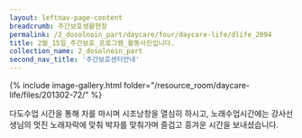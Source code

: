 ```yaml
--- 
layout: leftnav-page-content 
breadcrumb: 주간보호생활현장 
permalink: /2_dosolnoin_part/daycare/four/daycare-life/dlife_2094
title: 2월_15일_주간보호_프로그램_활동사진입니다.
collection_name: 2_dosolnoin_part
second_nav_title: '주간보호센터안내' 
---
```

{% include image-gallery.html folder="/resource_room/daycare-life/files/201302-72/" %}





다도수업 시간을 통해 차를 마시며 시조낭창을 열심히 하시고,
노래수업시간에는 강사선생님의 멋진 노래자락에 맞춰 박자를
맞춰가며 즐겁고 흥겨운 시간을 보내셨습니다.